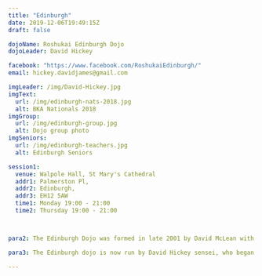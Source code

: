 ```yaml
---
title: "Edinburgh"
date: 2019-12-06T19:49:15Z
draft: false

dojoName: Roshukai Edinburgh Dojo
dojoLeader: David Hickey

facebook: "https://www.facebook.com/RoshukaiEdinburgh/"
email: hickey.davidjames@gmail.com

imgLeader: /img/David-Hickey.jpg
imgText:  
  url: /img/edinburgh-nats-2018.jpg
  alt: BKA Nationals 2018
imgGroup:
  url: /img/edinburgh-group.jpg
  alt: Dojo group photo
imgSeniors:
  url: /img/edinburgh-teachers.jpg
  alt: Edinburgh Seniors

session1:
  venue: Walpole Hall, St Mary's Cathedral
  addr1: Palmerston Pl,
  addr2: Edinburgh,
  addr3: EH12 5AW
  time1: Monday 19:00 - 21:00
  time2: Thursday 19:00 - 21:00



para2: The Edinburgh Dojo was formed in late 2001 by David McLean with oversight and support from John Honisz-Greens. Following Honisz-Greens sensei’s prolonged stay in Japan, McLean sensei developed the club over the following 15 years, before moving full time to the Scottish Borders and opening up the Borders dojo.

para3: The Edinburgh dojo is now run by David Hickey sensei, who began studying iaido in 2006 and attained the rank of fifth dan in 2018 at first attempt. Hickey sensei is ably assisted by Matt Bielby sensei, who will attempt his fifth dan in 2020. The Edinburgh club has a range of student abilities at all levels - from ungraded, first dan, all the way through to fifth dan. It’s a great club with good people and a welcoming atmosphere, in a superb location.

---
```

